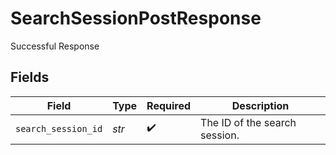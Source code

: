 # SearchSessionPostResponse

Successful Response


## Fields

| Field                         | Type                          | Required                      | Description                   |
| ----------------------------- | ----------------------------- | ----------------------------- | ----------------------------- |
| `search_session_id`           | *str*                         | :heavy_check_mark:            | The ID of the search session. |